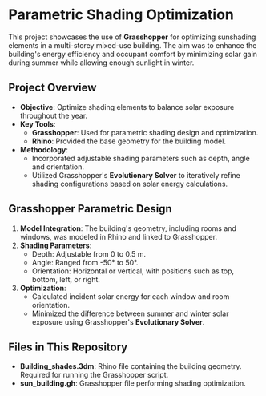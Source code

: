 # Parametric Shading Optimization

This project showcases the use of **Grasshopper** for optimizing sunshading elements in a multi-storey mixed-use building. The aim was to enhance the building's energy efficiency and occupant comfort by minimizing solar gain during summer while allowing enough sunlight in winter.

## Project Overview
- **Objective**: Optimize shading elements to balance solar exposure throughout the year.
- **Key Tools**: 
  - **Grasshopper**: Used for parametric shading design and optimization.
  - **Rhino**: Provided the base geometry for the building model.
- **Methodology**:
  - Incorporated adjustable shading parameters such as depth, angle and orientation.
  - Utilized Grasshopper's **Evolutionary Solver** to iteratively refine shading configurations based on solar energy calculations.

## Grasshopper Parametric Design
1. **Model Integration**: The building's geometry, including rooms and windows, was modeled in Rhino and linked to Grasshopper.
2. **Shading Parameters**:
   - Depth: Adjustable from 0 to 0.5 m.
   - Angle: Ranged from -50° to 50°.
   - Orientation: Horizontal or vertical, with positions such as top, bottom, left, or right.
3. **Optimization**:
   - Calculated incident solar energy for each window and room orientation.
   - Minimized the difference between summer and winter solar exposure using Grasshopper's **Evolutionary Solver**.

## Files in This Repository
- **Building_shades.3dm**: Rhino file containing the building geometry. Required for running the Grasshopper script.
- **sun_building.gh**: Grasshopper file performing shading optimization.

